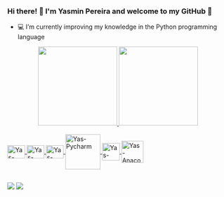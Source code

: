 ### Hi there! 👋 I'm Yasmin Pereira and welcome to my GitHub 🤗

- 💻 I’m currently improving my knowledge in the Python programming language
<div align="center">
  <a href="https://github.com/datayasminpereira">
  <img height="180em" src="https://github-readme-stats.vercel.app/api?username=datayasminpereira&show_icons=true&theme=radical&include_all_commits=true&count_private=true"/>
  <img height="180em" src="https://github-readme-stats.vercel.app/api/top-langs/?username=datayasminpereira&layout=compact&langs_count=7&theme=radical"/>
</div>
<div style="display: inline_block"><br>
  <img align="center" alt="Yas-Python" height="30" width="40" src="https://cdn.jsdelivr.net/gh/devicons/devicon/icons/python/python-original.svg" />
  <img align="center" alt="Yas-Numpy" height="30" width="40" src="https://cdn.jsdelivr.net/gh/devicons/devicon/icons/numpy/numpy-original.svg"" />
  <img align="center" alt="Yas-Pandas" height="30" width="40" src="https://cdn.jsdelivr.net/gh/devicons/devicon/icons/pandas/pandas-original.svg" />
  <img align="center" alt="Yas-Pycharm" height="80" width="80" src="https://cdn.jsdelivr.net/gh/devicons/devicon/icons/pycharm/pycharm-original-wordmark.svg" />
  <img align="center" alt="Yas-Jupyter" height="40" width="40" src="https://cdn.jsdelivr.net/gh/devicons/devicon/icons/jupyter/jupyter-original-wordmark.svg" />
  <img align="center" alt="Yas-Anaconda" height="50" width="50" src="https://cdn.jsdelivr.net/gh/devicons/devicon/icons/anaconda/anaconda-original-wordmark.svg"/>
</div>
  
 ## 
<div>
  <a href = "mailto:datayasminpereira@gmail.com"><img src="https://img.shields.io/badge/-Gmail-%23333?style=for-the-badge&logo=gmail&logoColor=white" target="_blank"></a>
  <a href="https://www.linkedin.com/in/yasmin-pereira-9a0a34212/" target="_blank"><img src="https://img.shields.io/badge/-LinkedIn-%230077B5?style=for-the-badge&logo=linkedin&logoColor=white" target="_blank"></a>
</div>
